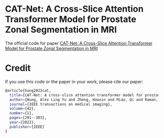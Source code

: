 # CAT-Net: A Cross-Slice Attention Transformer Model for Prostate Zonal Segmentation in MRI

The official code for paper [CAT-Net: A Cross-Slice Attention Transformer Model for Prostate Zonal Segmentation in MRI](https://arxiv.org/pdf/2203.15163.pdf)

# Credit
If you use this code or the paper in your work, please cite our paper:
```bash
@article{hung2022cat,
  title={CAT-Net: A cross-slice attention transformer model for prostate zonal segmentation in MRI},
  author={Hung, Alex Ling Yu and Zheng, Haoxin and Miao, Qi and Raman, Steven S and Terzopoulos, Demetri and Sung, Kyunghyun},
  journal={IEEE transactions on medical imaging},
  volume={42},
  number={1},
  pages={291--303},
  year={2022},
  publisher={IEEE}
}
```

